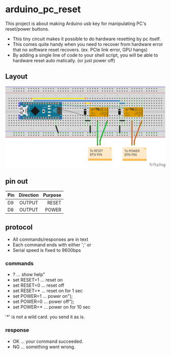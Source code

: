 
# arduino_pc_reset
This project is about making Arduino usb key for manipulating PC's reset/power buttons.

- This tiny circuit makes it possible to do hardware resetting by pc itself.
- This comes quite handy when you need to recover from hardware error that no software reset recovers. (ex. PCIe link error, GPU hangs)
- By adding a single line of code to your shell script, you will be able to hardware reset auto matically. (or just power off)


## Layout
  ![Breadboard](./arduino_pc_reset_BreadBoard.png)

## pin out


 | Pin     | Direction  | Purpose |
 | ------- |:----------:| -------:|
 | D9      | OUTPUT     | RESET   |
 | D8      | OUTPUT     | POWER   |

## protocol

- All commands/responses are in text
- Each command ends with either ';' or <LF>
- Serial speed is fixed to 9600bps


### commands

- ? ...  show help"
- set RESET=1 ...  reset on
- set RESET=0 ...  reset off
- set RESET=* ...  reset on for 1 sec
- set POWER=1 ...  power on");
- set POWER=0 ...  power off");
- set POWER=* ...  power on for 10 sec

'*' is not a wild card. you send it as is.

### response

- OK ... your command succeeded.
- NG ... something went wrong.
